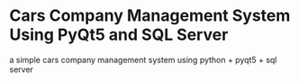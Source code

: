 # Cars Company Management System Using PyQt5 and SQL Server

a simple cars company management system using python + pyqt5 + sql server 